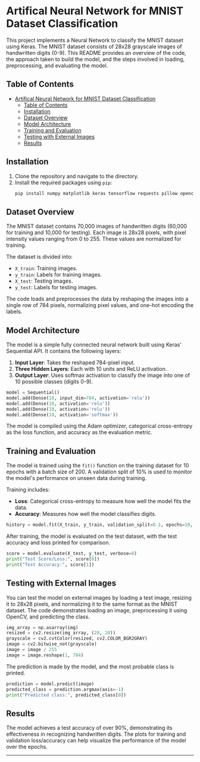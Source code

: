 # Artifical Neural Network for MNIST Dataset Classification

This project implements a Neural Network to classify the MNIST dataset using Keras. The MNIST dataset consists of 28x28 grayscale images of handwritten digits (0-9). This README provides an overview of the code, the approach taken to build the model, and the steps involved in loading, preprocessing, and evaluating the model.

## Table of Contents
- [Artifical Neural Network for MNIST Dataset Classification](#artifical-neural-network-for-mnist-dataset-classification)
  - [Table of Contents](#table-of-contents)
  - [Installation](#installation)
  - [Dataset Overview](#dataset-overview)
  - [Model Architecture](#model-architecture)
  - [Training and Evaluation](#training-and-evaluation)
  - [Testing with External Images](#testing-with-external-images)
  - [Results](#results)

## Installation

1. Clone the repository and navigate to the directory.
2. Install the required packages using `pip`:
   ```bash
   pip install numpy matplotlib keras tensorflow requests pillow opencv-python
   ```

## Dataset Overview

The MNIST dataset contains 70,000 images of handwritten digits (60,000 for training and 10,000 for testing). Each image is 28x28 pixels, with pixel intensity values ranging from 0 to 255. These values are normalized for training.

The dataset is divided into:
- `X_train`: Training images.
- `y_train`: Labels for training images.
- `X_test`: Testing images.
- `y_test`: Labels for testing images.

The code loads and preprocesses the data by reshaping the images into a single row of 784 pixels, normalizing pixel values, and one-hot encoding the labels.

## Model Architecture

The model is a simple fully connected neural network built using Keras' Sequential API. It contains the following layers:

1. **Input Layer**: Takes the reshaped 784-pixel input.
2. **Three Hidden Layers**: Each with 10 units and ReLU activation.
3. **Output Layer**: Uses softmax activation to classify the image into one of 10 possible classes (digits 0-9).

```python
model = Sequential()
model.add(Dense(10, input_dim=784, activation='relu'))
model.add(Dense(10, activation='relu'))
model.add(Dense(10, activation='relu'))
model.add(Dense(10, activation='softmax'))
```

The model is compiled using the Adam optimizer, categorical cross-entropy as the loss function, and accuracy as the evaluation metric.

## Training and Evaluation

The model is trained using the `fit()` function on the training dataset for 10 epochs with a batch size of 200. A validation split of 10% is used to monitor the model's performance on unseen data during training.

Training includes:
- **Loss**: Categorical cross-entropy to measure how well the model fits the data.
- **Accuracy**: Measures how well the model classifies digits.

```python
history = model.fit(X_train, y_train, validation_split=0.1, epochs=10, batch_size=200, verbose=1)
```

After training, the model is evaluated on the test dataset, with the test accuracy and loss printed for comparison.

```python
score = model.evaluate(X_test, y_test, verbose=0)
print("Test Score/Loss:", score[0])
print("Test Accuracy:", score[1])
```

## Testing with External Images

You can test the model on external images by loading a test image, resizing it to 28x28 pixels, and normalizing it to the same format as the MNIST dataset. The code demonstrates loading an image, preprocessing it using OpenCV, and predicting the class.

```python
img_array = np.asarray(img)
resized = cv2.resize(img_array, (28, 28))
grayscale = cv2.cvtColor(resized, cv2.COLOR_BGR2GRAY)
image = cv2.bitwise_not(grayscale)
image = image / 255
image = image.reshape(1, 784)
```

The prediction is made by the model, and the most probable class is printed.

```python
prediction = model.predict(image)
predicted_class = prediction.argmax(axis=-1)
print("Predicted class:", predicted_class[0])
```

## Results

The model achieves a test accuracy of over 90%, demonstrating its effectiveness in recognizing handwritten digits. The plots for training and validation loss/accuracy can help visualize the performance of the model over the epochs.

---

